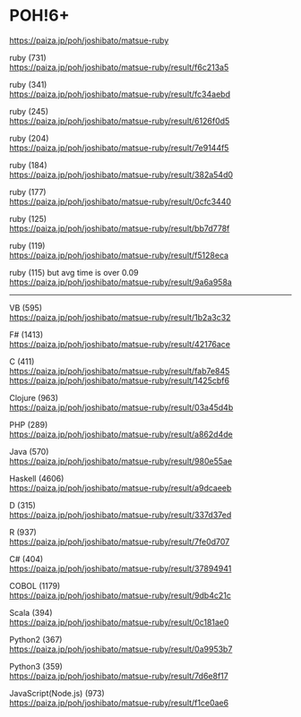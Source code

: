 POH!6+
===================
  
https://paiza.jp/poh/joshibato/matsue-ruby  
  
  
  
  
  

ruby (731)  
https://paiza.jp/poh/joshibato/matsue-ruby/result/f6c213a5  
  
ruby (341)  
https://paiza.jp/poh/joshibato/matsue-ruby/result/fc34aebd  
  
ruby (245)  
https://paiza.jp/poh/joshibato/matsue-ruby/result/6126f0d5  
  
ruby (204)  
https://paiza.jp/poh/joshibato/matsue-ruby/result/7e9144f5  
  
ruby (184)    
https://paiza.jp/poh/joshibato/matsue-ruby/result/382a54d0  
    
ruby (177)  
https://paiza.jp/poh/joshibato/matsue-ruby/result/0cfc3440  
  
ruby (125)  
https://paiza.jp/poh/joshibato/matsue-ruby/result/bb7d778f  
  
ruby (119)   
https://paiza.jp/poh/joshibato/matsue-ruby/result/f5128eca  
  
ruby (115) but avg time is over 0.09  
https://paiza.jp/poh/joshibato/matsue-ruby/result/9a6a958a  
  
-------
  
VB (595)  
https://paiza.jp/poh/joshibato/matsue-ruby/result/1b2a3c32  
  
F# (1413)  
https://paiza.jp/poh/joshibato/matsue-ruby/result/42176ace  
  
C (411)  
https://paiza.jp/poh/joshibato/matsue-ruby/result/fab7e845    
https://paiza.jp/poh/joshibato/matsue-ruby/result/1425cbf6    
  
Clojure (963)  
https://paiza.jp/poh/joshibato/matsue-ruby/result/03a45d4b  
  
PHP (289)  
https://paiza.jp/poh/joshibato/matsue-ruby/result/a862d4de  
  
Java (570)  
https://paiza.jp/poh/joshibato/matsue-ruby/result/980e55ae  
  
Haskell (4606)  
https://paiza.jp/poh/joshibato/matsue-ruby/result/a9dcaeeb  
  
D (315)  
https://paiza.jp/poh/joshibato/matsue-ruby/result/337d37ed  
  
R (937)  
https://paiza.jp/poh/joshibato/matsue-ruby/result/7fe0d707  
  
C# (404)  
https://paiza.jp/poh/joshibato/matsue-ruby/result/37894941  
  
COBOL (1179)  
https://paiza.jp/poh/joshibato/matsue-ruby/result/9db4c21c  
  
Scala (394)  
https://paiza.jp/poh/joshibato/matsue-ruby/result/0c181ae0  
  
Python2 (367)  
https://paiza.jp/poh/joshibato/matsue-ruby/result/0a9953b7    
  
Python3 (359)  
https://paiza.jp/poh/joshibato/matsue-ruby/result/7d6e8f17  
  
JavaScript(Node.js) (973)  
https://paiza.jp/poh/joshibato/matsue-ruby/result/f1ce0ae6  
  
